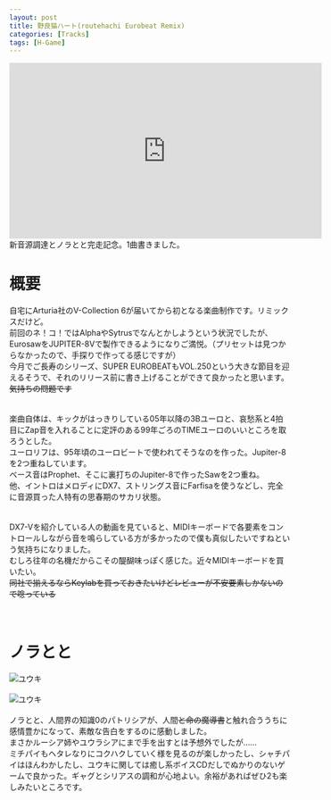 ```yaml
---
layout: post
title: 野良猫ハート(routehachi Eurobeat Remix)
categories: [Tracks]
tags: [H-Game]
---
```



<iframe width="560" height="315" src="https://www.youtube.com/embed/PVZBQMT2ViM" frameborder="0" allow="autoplay; encrypted-media" allowfullscreen></iframe>
新音源調達とノラとと完走記念。1曲書きました。

# 概要

自宅にArturia社のV-Collection 6が届いてから初となる楽曲制作です。リミックスだけど。  
前回のネ！コ！ではAlphaやSytrusでなんとかしようという状況でしたが、EurosawをJUPITER-8Vで製作できるようになりご満悦。（プリセットは見つからなかったので、手探りで作ってる感じですが）  
今月でご長寿のシリーズ、SUPER EUROBEATもVOL.250という大きな節目を迎えるそうで、それのリリース前に書き上げることができて良かったと思います。~~気持ちの問題です~~
<br />
<br />  
楽曲自体は、キックがはっきりしている05年以降の3Bユーロと、哀愁系と4拍目にZap音を入れることに定評のある99年ごろのTIMEユーロのいいところを取ろうとした。  
ユーロリフは、95年頃のユーロビートで使われてそうなのを作った。Jupiter-8を2つ重ねしています。  
ベース音はProphet、そこに裏打ちのJupiter-8で作ったSawを2つ重ね。  
他、イントロはメロディにDX7、ストリングス音にFarfisaを使うなどし、完全に音源買った人特有の思春期のサカリ状態。  
<br /> 
<br /> 
DX7-Vを紹介している人の動画を見ていると、MIDIキーボードで各要素をコントロールしながら音を鳴らしている方が多かったので僕も真似したいですねという気持ちになりました。  
むしろ往年の名機だからこその醍醐味っぽく感じた。近々MIDIキーボードを買いたい。  
~~同社で揃えるならKeylabを買っておきたいけどレビューが不安要素しかないので唸っている~~  
<br /> 
<br /> 
# ノラとと

![ユウキ](http://routehachi.github.io/Pictures/nora2.png)  
<br />
![ユウキ](http://routehachi.github.io/Pictures/nora1.png)
<br />
<br />
ノラとと、人間界の知識0のパトリシアが、人間~~と命の魔導書~~と触れ合ううちに感情豊かになって、素敵な告白をするのに感動しました。  
まさかルーシア姉やユウラシアにまで手を出すとは予想外でしたが……  
ミチパイもヘタレなりにコクハクしていく様を見るのが楽しかったし、シャチパイはほんわかしたし、ユウキに関しては癒し系ボイスCDだしでぬかりのないゲームで良かった。ギャグとシリアスの調和が心地よい。余裕があればぜひ2も楽しみたいところです。